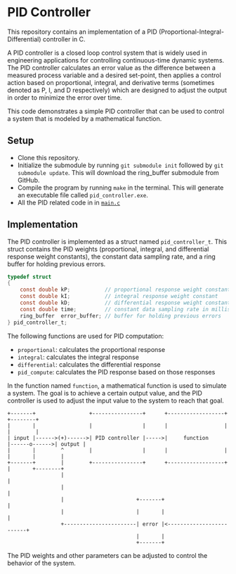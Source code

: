 # PID Controller

This repository contains an implementation of a PID (Proportional-Integral-Differential)
controller in C.

A PID controller is a closed loop control system that is widely used in engineering
applications for controlling continuous-time dynamic systems. The PID controller
calculates an error value as the difference between a measured process variable and a
desired set-point, then applies a control action based on proportional, integral, and
derivative terms (sometimes denoted as P, I, and D respectively) which are designed to
adjust the output in order to minimize the error over time.

This code demonstrates a simple PID controller that can be used to control a system that
is modeled by a mathematical function.

## Setup

- Clone this repository.
- Initialize the submodule by running `git submodule init` followed by `git submodule
  update`. This will download the ring_buffer submodule from GitHub.
- Compile the program by running `make` in the terminal. This will generate an 
  executable file called `pid_controller.exe`.
- All the PID related code in in [`main.c`](main.c)


## Implementation
The PID controller is implemented as a struct named `pid_controller_t`. This struct
contains the PID weights (proportional, integral, and differential response weight
constants), the constant data sampling rate, and a ring buffer for holding previous
errors. 
```c
typedef struct
{
    const double kP;           // proportional response weight constant
    const double kI;           // integral response weight constant
    const double kD;           // differential response weight constant
    const double time;         // constant data sampling rate in milliseconds
    ring_buffer  error_buffer; // buffer for holding previous errors
} pid_controller_t;
```

The following functions are used for PID computation:

- `proportional`: calculates the proportional response
- `integral`: calculates the integral response
- `differential`: calculates the differential response
- `pid_compute`: calculates the PID response based on those responses

In the function named `function`, a mathematical function is used to simulate a system. 
The goal is to achieve a certain output value, and the PID controller is used to adjust
the input value to the system to reach that goal.

```
+-------+                 +----------------+      +------------------+              +--------+
|       |                 |                |      |                  |              |        |
| input |------>(+)------>| PID controller |----->|     function     |------o------>| output |
|       |        ^        |                |      |                  |      |       |        |
+-------+        |        +----------------+      +------------------+      |       +--------+
                 |                                                          |
                 |                                                          |
                 |                       +-------+                          |
                 |                       |       |                          |
                 +-----------------------| error |<-------------------------+
                                         |       |
                                         +-------+
```

The PID weights and other parameters can be adjusted to control the behavior of the system.